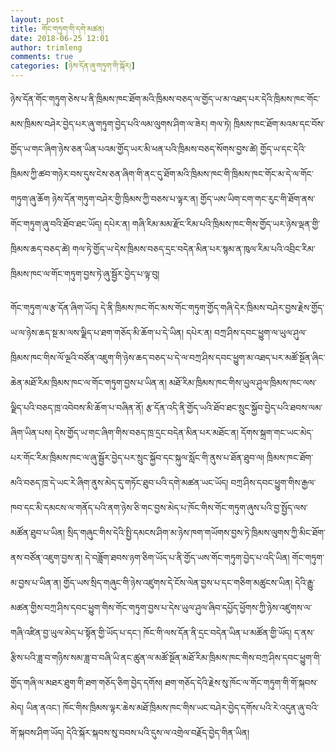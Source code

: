 ```yaml
---
layout: post
title: གོང་གཏུག་གི་དགེ་མཚན།
date: 2018-06-25 12:01
author: trimleng
comments: true
categories: [ཉེས་དོན་ཞུ་གཏུག་གི་སྐོར།]
---
```

ཉེས་དོན་གོང་གཏུག་ཅེས་པ་ནི་ཁྲིམས་ཁང་ཐོག་མའི་ཁྲིམས་བཅད་ལ་གྱོད་ཡ་མ་འཐད་པར་དེའི་ཁྲིམས་ཁང་གོང་མས་ཁྲིམས་བཤེར་བྱེད་པར་ཞུ་གཏུག་བྱེད་པའི་ལམ་ལུགས་ཤིག་ལ་ཟེར། གལ་ཏེ། ཁྲིམས་ཁང་ཐོག་མའམ་དང་བོས་གྱོད་ཡ་གང་ཞིག་ཉེས་ཅན་ཡིན་པའམ་གྱོད་ཡར་མི་ཕན་པའི་ཁྲིམས་བཅད་སོགས་བྱས་ཚེ། གྱོད་ཡ་དང་དེའི་ཁྲིམས་ཀྱི་ཚབ་གཉེར་བས་དུས་ངེས་ཅན་ཞིག་གི་ནང་དུ་ཐོག་མའི་ཁྲིམས་ཁང་གི་ཁྲིམས་ཁང་གོང་མ་དེ་ལ་གོང་གཏུག་ཞུ་ཆོག ཉེས་དོན་གཏུག་བཤེར་གྱི་ཁྲིམས་ཀྱི་བཅས་པ་ལྟར་ན། གྱོད་ཡས་ཡིག་ངག་གང་རུང་གི་ཐོག་ནས་གོང་གཏུག་ཞུ་བའི་ཐོབ་ཐང་ཡོད། དཔེར་ན། གཞི་རིམ་མམ་རྫོང་རིམ་པའི་ཁྲིམས་ཁང་གིས་གྱོད་ཡར་ཉེས་ལྡན་གྱི་ཁྲིམས་ཆད་བཅད་ཚེ། གལ་ཏེ་གྱོད་ཡ་དེས་ཁྲིམས་བཅད་དྲང་བདེན་མིན་པར་སྙམ་ན་ཁུལ་རིམ་པའི་འབྲིང་རིམ་ཁྲིམས་ཁང་ལ་གོང་གཏུག་བྱས་ཏེ་ཞུ་སྦྱོར་བྱེད་པ་ལྟ་བུ།

<!--more-->གོང་གཏུག་ལ་རྩ་དོན་ཞིག་ཡོད། དེ་ནི་ཁྲིམས་ཁང་གོང་མས་གོང་གཏུག་གྱོད་གཞི་དེར་ཁྲིམས་བཤེར་བྱས་རྗེས་གྱོད་ཡ་ལ་ཉེས་ཆད་སྔ་མ་ལས་ལྗིད་པ་ཐག་གཅོད་མི་ཆོག་པ་དེ་ཡིན། དཔེར་ན། བཀྲ་ཤིས་དབང་ཕྱུག་ལ་ཡུལ་ཤུལ་ཁྲིམས་ཁང་གིས་ལོ་ལྔའི་བཙོན་འཇུག་གི་ཉེས་ཆད་བཅད་པ་དེ་ལ་བཀྲ་ཤིས་དབང་ཕྱུག་མ་འཐད་པར་མཚོ་སྔོན་ཞིང་ཆེན་མཐོ་རིམ་ཁྲིམས་ཁང་ལ་གོང་གཏུག་བྱས་པ་ཡིན་ན། མཐོ་རིམ་ཁྲིམས་ཁང་གིས་ཡུལ་ཤུལ་ཁྲིམས་ཁང་ལས་ལྗིད་པའི་བཅད་ཁྲ་འབེབས་མི་ཆོག་པ་བཞིན་ནོ། རྩ་དོན་འདི་ནི་གྱོད་ཡའི་ཐོབ་ཐང་སྲུང་སྐྱོབ་བྱེད་པའི་ཐབས་ལམ་ཞིག་ཡིན་པས། དེས་གྱོད་ཡ་གང་ཞིག་གིས་བཅད་ཁྲ་དྲང་བདེན་མིན་པར་མཐོང་ན། དོགས་སྐྲག་གང་ཡང་མེད་པར་གོང་རིམ་ཁྲིམས་ཁང་ལ་ཞུ་སྦྱོར་བྱེད་པར་སྲུང་སྐྱོབ་དང་སྐུལ་སློང་གི་ནུས་པ་ཐོན་ཐུབ་ལ། ཁྲིམས་ཁང་ཐོག་མའི་བཅད་ཁྲ་དེ་ཡང་རེ་ཞིག་ནུས་མེད་དུ་གཏོང་ཐུབ་པའི་དགེ་མཚན་ཡང་ཡོད། བཀྲ་ཤིས་དབང་ཕྱུག་གིས་རྒྱལ་ཁབ་དང་མི་དམངས་ལ་གནོད་པའི་ནག་ཉེས་ཅི་གང་བྱས་མེད་པ་ཁོང་གིས་གོང་གཏུག་ཞུས་པའི་བྱ་སྤྱོད་ལས་མཚོན་ཐུབ་པ་ཡིན། སྲིད་གཞུང་གིས་དེའི་སྤྱི་དམངས་ཤིག་མ་ཉེས་ཁག་གཡོགས་བྱས་ཏེ་ཁྲིམས་ལུགས་ཀྱི་མིང་ཐོག་ནས་བཙོན་འཇུག་བྱས་ན། དེ་བཟློག་ཐབས་ཉག་ཅིག་ཡོད་པ་ནི་གྱོད་ཡས་གོང་གཏུག་བྱེད་པ་འདི་ཡིན། གོང་གཏུག་མ་བྱས་པ་ཡིན་ན། གྱོད་ཡས་སྲིད་གཞུང་གི་ཉེས་འཛུགས་དེ་ངོས་ལེན་བྱས་པ་དང་གཅིག་མཚུངས་ཡིན། དེའི་རྒྱུ་མཚན་གྱིས་བཀྲ་ཤིས་དབང་ཕྱུག་གིས་གོང་གཏུག་བྱས་པ་དེས་ཡུལ་ཤུལ་ཞིབ་དཔྱོད་ཕྱོགས་ཀྱི་ཉེས་འཛུགས་ལ་གཞི་འཛིན་བྱ་ཡུལ་མེད་པ་སྟོན་གྱི་ཡོད་པ་དང་། ཁོང་གི་ལས་དོན་ནི་དྲང་བདེན་ཡིན་པ་མཚོན་གྱི་ཡོད། ད་ནས་རྩིས་པའི་ཟླ་བ་གཉིས་སམ་ཟླ་བ་བཞི་ཡི་ནང་ཚུན་ལ་མཚོ་སྔོན་མཐོ་རིམ་ཁྲིམས་ཁང་གིས་བཀྲ་ཤིས་དབང་ཕྱུག་གི་གྱོད་གཞི་ལ་མཐར་ཐུག་གི་ཐག་གཅོད་ཅིག་བྱེད་དགོས། ཐག་གཅོད་དེའི་རྗེས་སུ་ཁོང་ལ་གོང་གཏུག་གི་གོ་སྐབས་མེད། ཡིན་ནའང་། ཁོང་གིས་ཁྲིམས་ལྟར་ཆེས་མཐོ་ཁྲིམས་ཁང་གིས་ཡང་བཤེར་བྱེད་དགོས་པའི་རེ་འདུན་ཞུ་བའི་གོ་སྐབས་ཤིག་ཡོད། དེའི་སྐོར་སྐབས་སུ་བབས་པའི་དུས་ལ་འགྲེལ་བརྗོད་བྱེད་གིན་ཡིན།

&nbsp;
